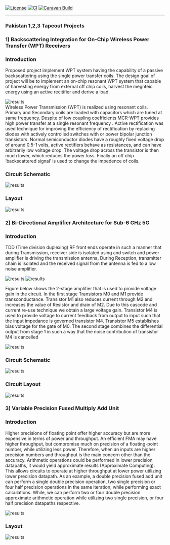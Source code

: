 

[![License](https://img.shields.io/badge/License-Apache%202.0-blue.svg)](https://opensource.org/licenses/Apache-2.0) [![CI](https://github.com/efabless/caravel_user_project_analog/actions/workflows/user_project_ci.yml/badge.svg)](https://github.com/efabless/caravel_user_project_analog/actions/workflows/user_project_ci.yml) [![Caravan Build](https://github.com/efabless/caravel_user_project_analog/actions/workflows/caravan_build.yml/badge.svg)](https://github.com/efabless/caravel_user_project_analog/actions/workflows/caravan_build.yml)

---


### Pakistan 1,2,3 Tapeout Projects
### 1)	Backscattering Integration for On-Chip Wireless Power Transfer (WPT) Receivers
### Introduction
Proposed project  implement WPT system having the capability of a passive backscattering using the single power transfer coils. The design goal of project will be to implement an on-chip resonant WPT system that capable of harvesting energy from external off chip coils, harvest the megnteic energy using an active recitifier and derive a load.

![results](Pictures/Top1.png)  
Wireless Power Transmission (WPT) is realized using resonant coils. Primary and Secondary coils are loaded with capacitors which are tuned at same frequency. Despite of low coupling coefficients MCR-WPT provides high power transfer at a single resonant frequency . Active rectification was used technique for improving the efficiency of rectification by replacing diodes with actively controlled switches with or power bipolar junction transistors.  Normal semiconductor diodes have a roughly fixed voltage drop of around 0.5-1 volts, active rectifiers behave as resistances, and can have arbitrarily low voltage drop. The voltage drop across the transistor is then much lower, which reduces the power loss. Finally an off chip ‘backscattered signal’ is used to change the impedence of coils.

### Circuit Schematic
![results](Pictures/top2.png)  

### Layout
![results](Pictures/top3.png)  

### 2)	Bi-Directional Amplifier Architecture for Sub-6 GHz 5G
### Introduction
TDD (Time division duplexing) RF front ends operate in such a manner that during Transmission, receiver side is isolated using and switch and power amplifier is driving the transmission antenna, During Reception, transmitter chain is isolated and the received signal from the antenna is fed to a low noise amplifier.

![results](Pictures/top4.png)   ![results](Pictures/top5.png)  

Figure below shows the 2-stage amplifier that is used to provide voltage gain in the circuit. In the first stage Transistors M0 and M1 provide transconductance. Transistor M1 also reduces current through M2 and increases the value of Resistor and drain of M2. Due to this cascode and current re-use technique we obtain a large voltage gain. Transistor M4 is used to provide voltage to current feedback from output to input such that the input impedance is governed transistor M4. Transistor M5 establishes bias voltage for the gate of M0. The second stage combines the differential output from stage 1 in such a way that the noise contribution of transistor M4 is cancelled

![results](Pictures/top6.png)  
### Circuit Schematic
![results](Pictures/top7.png)  
### Circuit Layout
![results](Pictures/top8.png)  

### 3)	Variable Precision Fused Multiply Add Unit

### Introduction
Higher precisions of floating point offer higher accuracy but are more expensive in terms of power and throughput. An efficient FMA may have higher throughput, but compromise much on precision of a floating-point number, while utilizing less power. Therefore, when an inputs are higher precision numbers and throughput is the main concern other than the accuracy. Arithmetic operations could be performed in lower precision datapaths, it would yield approximate results (Approximate Computing). This allows circuits to operate at higher throughput at lower power utilizing lower precision datapath. As an example, a double precision fused add unit can perform a single double precision operation, two single precision or four half precision operations in the same iteration, while performing exact calculations. While, we can perform two or four double precision approximate arithmetic operation while utilizing two single precision, or four half precision datapaths respective.

![results](Pictures/top9.png)  
 ### Layout
![results](Pictures/top10.png) 
